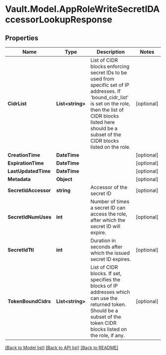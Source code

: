 # Vault.Model.AppRoleWriteSecretIDAccessorLookupResponse

## Properties

Name | Type | Description | Notes
------------ | ------------- | ------------- | -------------
**CidrList** | **List&lt;string&gt;** | List of CIDR blocks enforcing secret IDs to be used from specific set of IP addresses. If &#x27;bound_cidr_list&#x27; is set on the role, then the list of CIDR blocks listed here should be a subset of the CIDR blocks listed on the role. | [optional] 
**CreationTime** | **DateTime** |  | [optional] 
**ExpirationTime** | **DateTime** |  | [optional] 
**LastUpdatedTime** | **DateTime** |  | [optional] 
**Metadata** | **Object** |  | [optional] 
**SecretIdAccessor** | **string** | Accessor of the secret ID | [optional] 
**SecretIdNumUses** | **int** | Number of times a secret ID can access the role, after which the secret ID will expire. | [optional] 
**SecretIdTtl** | **int** | Duration in seconds after which the issued secret ID expires. | [optional] 
**TokenBoundCidrs** | **List&lt;string&gt;** | List of CIDR blocks. If set, specifies the blocks of IP addresses which can use the returned token. Should be a subset of the token CIDR blocks listed on the role, if any. | [optional] 


[[Back to Model list]](../README.md#documentation-for-models) [[Back to API list]](../README.md#documentation-for-api-endpoints) [[Back to README]](../README.md)


